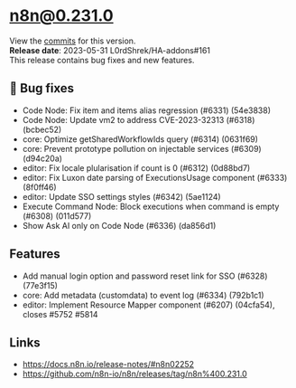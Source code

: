 # n8n@0.231.0
View the [commits](https://github.com/n8n-io/n8n/compare/n8n%400.231.0...master) for this version.  
**Release date**: 2023-05-31 L0rdShrek/HA-addons#161  
This release contains bug fixes and new features.    

## 🐛 Bug fixes
- Code Node: Fix item and items alias regression (#6331) (54e3838)
- Code Node: Update vm2 to address CVE-2023-32313 (#6318) (bcbec52)
- core: Optimize getSharedWorkflowIds query (#6314) (0631f69)
- core: Prevent prototype pollution on injectable services (#6309) (d94c20a)
- editor: Fix locale plularisation if count is 0 (#6312) (0d88bd7)
- editor: Fix Luxon date parsing of ExecutionsUsage component (#6333) (8f0ff46)
- editor: Update SSO settings styles (#6342) (5ae1124)
- Execute Command Node: Block executions when command is empty (#6308) (011d577)
- Show Ask AI only on Code Node (#6336) (da856d1)

## Features
- Add manual login option and password reset link for SSO (#6328) (77e3f15)
- core: Add metadata (customdata) to event log (#6334) (792b1c1)
- editor: Implement Resource Mapper component (#6207) (04cfa54), closes #5752 #5814

## Links
- https://docs.n8n.io/release-notes/#n8n02252
- https://github.com/n8n-io/n8n/releases/tag/n8n%400.231.0
